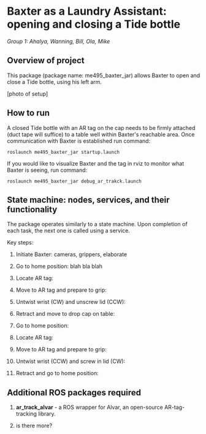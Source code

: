 # **Baxter as a Laundry Assistant:** opening and closing a Tide bottle
*Group 1: Ahalya, Wanning, Bill, Ola, Mike*


## Overview of project

This package (package name: me495_baxter_jar) allows Baxter to open and close a Tide bottle, using his left arm.

[photo of setup]

## How to run

A closed Tide bottle with an AR tag on the cap needs to be firmly attached (duct tape will suffice) to a table well within Baxter's reachable area. Once communication with Baxter is established run command:

`roslaunch me495_baxter_jar startup.launch`

If you would like to visualize Baxter and the tag in rviz to monitor what Baxter is seeing, run command:

`roslaunch me495_baxter_jar debug_ar_trakck.launch`

## State machine: nodes, services, and their functionality

The package operates similarly to a state machine. Upon completion of each task, the next one is called using a service.

Key steps:

1. Initiate Baxter:
  cameras, grippers, elaborate

1. Go to home position:
  blah bla blah

1. Locate AR tag:

1. Move to AR tag and prepare to grip:

1. Untwist wrist (CW) and unscrew lid (CCW):

1. Retract and move to drop cap on table:

1. Go to home position:

1. Locate AR tag:

1. Move to AR tag and prepare to grip:

1. Untwist wrist (CCW) and screw in lid (CW):

1. Retract and go to home position:


## Additional ROS packages required

1. **ar_track_alvar** - a ROS wrapper for Alvar, an open-source AR-tag-tracking library.

2. is there more?
